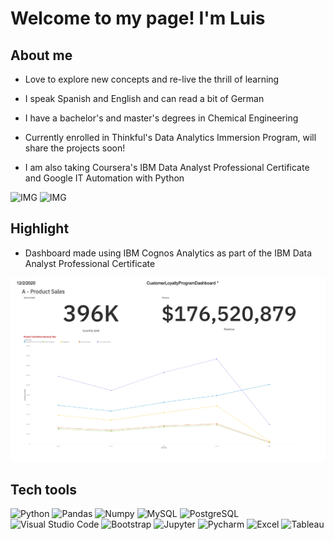 # Welcome to my page! I'm Luis

## About me

- Love to explore new concepts and re-live the thrill of learning

- I speak Spanish and English and can read a bit of German

- I have a bachelor's and master's degrees in Chemical Engineering

- Currently enrolled in Thinkful's Data Analytics Immersion Program, will share the projects soon!

- I am also taking Coursera's IBM Data Analyst Professional Certificate and Google IT Automation with Python

![IMG](C:\Users\luisr\Documents\GitHub\ldruizsan\img\cognos_dashboard.png)
![IMG](C:\Users\luisr\Documents\GitHub\ldruizsan\img\data-visualization-dashboard-essentials.png)

## Highlight

- Dashboard made using IBM Cognos Analytics as part of the IBM Data Analyst Professional Certificate

![IMG](/img/cognos_dashboard.png)

## Tech tools

![Python](https://img.shields.io/badge/-Python-333333?style=flat&logo=python)
![Pandas](https://img.shields.io/badge/-Pandas-333333?style=flat&logo=Pandas&logoColor=007ACC)
![Numpy](https://img.shields.io/badge/-Numpy-333333?style=flat&logo=Numpy&logoColor=007ACC)
![MySQL](https://img.shields.io/badge/-MySQL-333333?style=flat&logo=mysql)
![PostgreSQL](https://img.shields.io/badge/-PostgreSQL-333333?style=flat&logo=PostgreSQL&logoColor=007ACC)
![Visual Studio Code](https://img.shields.io/badge/-Visual%20Studio%20Code-333333?style=flat&logo=visual-studio-code&logoColor=007ACC)
![Bootstrap](https://img.shields.io/badge/-Bootstrap-333333?style=flat&logo=Bootstrap&logoColor=007ACC)
![Jupyter](https://img.shields.io/badge/-Jupyter-333333?style=flat&logo=Jupyter&logoColor=007ACC)
![Pycharm](https://img.shields.io/badge/-Pycharm-333333?style=flat&logo=Pycharm&logoColor=007ACC)
![Excel](https://img.shields.io/badge/-Excel-333333?style=flat&logo=Microsoft-Excel&logoColor=007ACC)
![Tableau](https://img.shields.io/badge/-Tableau-333333?style=flat&logo=Tableau)
